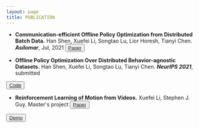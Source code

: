 ```yaml
---
layout: page
title: PUBLICATION
---
```


- **Communication-efficient Offline Policy Optimization from Distributed Batch Data.**
Han Shen, Xuefei Li, Songtao Lu, Lior Horesh, Tianyi Chen. ***Asilomar***, Jul, 2021
<button type="button" class="button button2"><a class="conf" target="_blank" href="https://cmsworkshops.com/Asilomar2021/Papers/ViewPapers.asp?PaperNum=1482&Mode=1">Paper</a></button>
<!-- <button type="button" class="button button3"><a class="conf" target="_blank" href="https://github.com/SnowflyLXF/FedDICE">Code/a></button> -->
<!-- <button type="button" class="button button1"><a class="conf" target="_blank" href="video/mimic.mov">Demo</a></button> -->

- **Offline Policy Optimization Over Distributed Behavior-agnostic Datasets.**
Han Shen, Xuefei Li, Songtao Lu, Tianyi Chen. ***NeurIPS 2021***, submitted
<!-- <button type="button" class="button button2"><a class="conf" target="_blank" href="https://cmsworkshops.com/Asilomar2021/Papers/AbstractSearch.asp?show=search">Paper</a></button> -->
<button type="button" class="button button3"><a class="conf" target="_blank" href="https://github.com/SnowflyLXF/FedDICE">Code</a></button>

- **Reinforcement Learning of Motion from Videos.**
Xuefei Li, Stephen J. Guy. Master's project
<button type="button" class="button button2"><a class="conf" target="_blank" href="pdf/report.pdf">Paper</a></button>
<!-- <button type="button" class="button button3">Code</button> -->
<button type="button" class="button button1"><a class="conf" target="_blank" href="video/mimic.mov">Demo</a></button>


